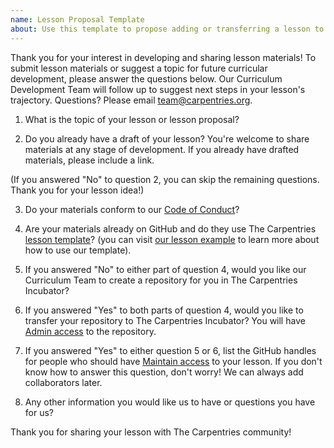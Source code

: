 ```yaml
---
name: Lesson Proposal Template
about: Use this template to propose adding or transferring a lesson to The Carpentries Incubator.
---
```


Thank you for your interest in developing and sharing lesson materials! To submit lesson materials or suggest a topic for future curricular development, please answer the questions below. Our Curriculum Development Team will follow up to suggest next steps in your lesson's trajectory. Questions? Please email team@carpentries.org.

1. What is the topic of your lesson or lesson proposal?

2. Do you already have a draft of your lesson? You're welcome to share materials at any stage of development. If you already have drafted materials, please include a link.

(If you answered "No" to question 2, you can skip the remaining questions. Thank you for your lesson idea!)

3. Do your materials conform to our [Code of Conduct][coc]?

4. Are your materials already on GitHub and do they use The Carpentries [lesson template][lesson-template]? (you can visit [our lesson example](https://carpentries.github.io/lesson-example/) to learn more about how to use our template).

5. If you answered "No" to either part of question 4, would you like our Curriculum Team to create a repository for you in The Carpentries Incubator?

6. If you answered "Yes" to both parts of question 4, would you like to transfer your repository to The Carpentries Incubator? You will have [Admin access][access-levels] to the repository.

7. If you answered "Yes" to either question 5 or 6, list the GitHub handles for people who should have [Maintain access][access-levels] to your lesson. If you don't know how to answer this question, don't worry! We can always add collaborators later.

8. Any other information you would like us to have or questions you have for us?

Thank you for sharing your lesson with The Carpentries community!

[access-levels]: https://help.github.com/en/articles/repository-permission-levels-for-an-organization
[coc]: https://docs.carpentries.org/topic_folders/policies/code-of-conduct.html#code-of-conduct-summary-view
[lesson-template]: https://github.com/carpentries/styles